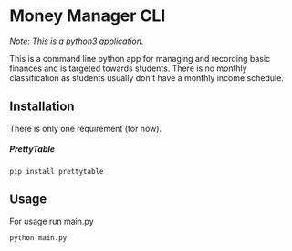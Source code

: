 # Money Manager CLI

*Note: This is a python3 application.*

This is a command line python app for managing and recording basic finances and is targeted towards students.
There is no monthly classification as students usually don't have a monthly income schedule.

## Installation

There is only one requirement (for now).

##### PrettyTable

`pip install prettytable`

## Usage

For usage run main.py

`python main.py`